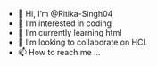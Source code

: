 - 👋 Hi, I’m @Ritika-Singh04
- 👀 I’m interested in coding
- 🌱 I’m currently learning html
- 💞️ I’m looking to collaborate on HCL
- 📫 How to reach me ...

<!---
Ritika-Singh04/Ritika-Singh04 is a ✨ special ✨ repository because its `README.md` (this file) appears on your GitHub profile.
You can click the Preview link to take a look at your changes.
--->
